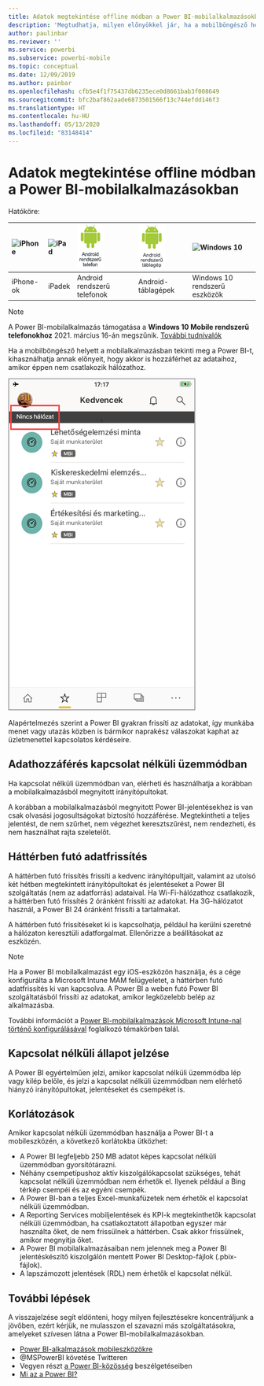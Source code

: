 ```yaml
---
title: Adatok megtekintése offline módban a Power BI-mobilalkalmazásokban
description: 'Megtudhatja, milyen előnyökkel jár, ha a mobilböngésző helyett a mobilalkalmazásban tekinti meg a Power BI-t: akkor is hozzáférhet az adataihoz, ha épp nem csatlakozik hálózathoz.'
author: paulinbar
ms.reviewer: ''
ms.service: powerbi
ms.subservice: powerbi-mobile
ms.topic: conceptual
ms.date: 12/09/2019
ms.author: painbar
ms.openlocfilehash: cfb5e4f1f75437db6235ece0d8661bab3f008649
ms.sourcegitcommit: bfc2baf862aade6873501566f13c744efdd146f3
ms.translationtype: HT
ms.contentlocale: hu-HU
ms.lasthandoff: 05/13/2020
ms.locfileid: "83148414"
---
```

# <a name="view-your-data-offline-in-the-power-bi-mobile-apps"></a>Adatok megtekintése offline módban a Power BI-mobilalkalmazásokban
Hatóköre:

| ![iPhone](./media/mobile-apps-offline-data/iphone-logo-50-px.png) | ![iPad](./media/mobile-apps-offline-data/ipad-logo-50-px.png) | ![Android rendszerű telefon](./media/mobile-apps-offline-data/android-phone-logo-50-px.png) | ![Android rendszerű táblagép](./media/mobile-apps-offline-data/android-tablet-logo-50-px.png) | ![Windows 10](./media/mobile-apps-offline-data/win-10-logo-50-px.png) |
|:--- |:--- |:--- |:--- |:--- |
| iPhone-ok |iPadek |Android rendszerű telefonok |Android-táblagépek |Windows 10 rendszerű eszközök |

>[!NOTE]
>A Power BI-mobilalkalmazás támogatása a **Windows 10 Mobile rendszerű telefonokhoz** 2021. március 16-án megszűnik. [További tudnivalók](https://go.microsoft.com/fwlink/?linkid=2121400)

Ha a mobilböngésző helyett a mobilalkalmazásban tekinti meg a Power BI-t, kihasználhatja annak előnyeit, hogy akkor is hozzáférhet az adataihoz, amikor éppen nem csatlakozik hálózathoz. 

![Nincs hálózat üzenet](./media/mobile-apps-offline-data/power-bi-iphone-no-network.png)

Alapértelmezés szerint a Power BI gyakran frissíti az adatokat, így munkába menet vagy utazás közben is bármikor naprakész válaszokat kaphat az üzletmenettel kapcsolatos kérdéseire.

## <a name="data-access-while-youre-offline"></a>Adathozzáférés kapcsolat nélküli üzemmódban
Ha kapcsolat nélküli üzemmódban van, elérheti és használhatja a korábban a mobilalkalmazásból megnyitott irányítópultokat.

A korábban a mobilalkalmazásból megnyitott Power BI-jelentésekhez is van csak olvasási jogosultságokat biztosító hozzáférése. Megtekintheti a teljes jelentést, de nem szűrhet, nem végezhet keresztszűrést, nem rendezheti, és nem használhat rajta szeletelőt.

## <a name="background-data-refresh"></a>Háttérben futó adatfrissítés
A háttérben futó frissítés frissíti a kedvenc irányítópultjait, valamint az utolsó két hétben megtekintett irányítópultokat és jelentéseket a Power BI szolgáltatás (nem az adatforrás) adataival. Ha Wi-Fi-hálózathoz csatlakozik, a háttérben futó frissítés 2 óránként frissíti az adatokat. Ha 3G-hálózatot használ, a Power BI 24 óránként frissíti a tartalmakat.

A háttérben futó frissítéseket ki is kapcsolhatja, például ha kerülni szeretné a hálózaton keresztüli adatforgalmat. Ellenőrizze a beállításokat az eszközén.

> [!NOTE]
> Ha a Power BI mobilalkalmazást egy iOS-eszközön használja, és a cége konfigurálta a Microsoft Intune MAM felügyeletet, a háttérben futó adatfrissítés ki van kapcsolva. A Power BI a weben futó Power BI szolgáltatásból frissíti az adatokat, amikor legközelebb belép az alkalmazásba.
> 
> További információt a [Power BI-mobilalkalmazások Microsoft Intune-nal történő konfigurálásával](../../admin/service-admin-mobile-intune.md) foglalkozó témakörben talál. 
> 
> 

## <a name="offline-indicators"></a>Kapcsolat nélküli állapot jelzése
A Power BI egyértelműen jelzi, amikor kapcsolat nélküli üzemmódba lép vagy kilép belőle, és jelzi a kapcsolat nélküli üzemmódban nem elérhető hiányzó irányítópultokat, jelentéseket és csempéket is.

## <a name="limitations"></a>Korlátozások
Amikor kapcsolat nélküli üzemmódban használja a Power BI-t a mobileszközén, a következő korlátokba ütközhet:

* A Power BI legfeljebb 250 MB adatot képes kapcsolat nélküli üzemmódban gyorsítótárazni.
* Néhány csempetípushoz aktív kiszolgálókapcsolat szükséges, tehát kapcsolat nélküli üzemmódban nem érhetők el. Ilyenek például a Bing térkép csempéi és az egyéni csempék.
* A Power BI-ban a teljes Excel-munkafüzetek nem érhetők el kapcsolat nélküli üzemmódban.
* A Reporting Services mobiljelentések és KPI-k megtekinthetők kapcsolat nélküli üzemmódban, ha csatlakoztatott állapotban egyszer már használta őket, de nem frissülnek a háttérben. Csak akkor frissülnek, amikor megnyitja őket.
* A Power BI mobilalkalmazásaiban nem jelennek meg a Power BI jelentéskészítő kiszolgálón mentett Power BI Desktop-fájlok (.pbix-fájlok). 
* A lapszámozott jelentések (RDL) nem érhetők el kapcsolat nélkül.

## <a name="next-steps"></a>További lépések
A visszajelzése segít eldönteni, hogy milyen fejlesztésekre koncentráljunk a jövőben, ezért kérjük, ne mulasszon el szavazni más szolgáltatásokra, amelyeket szívesen látna a Power BI-mobilalkalmazásokban. 

* [Power BI-alkalmazások mobileszközökre](mobile-apps-for-mobile-devices.md)
* @MSPowerBI követése Twitteren
* Vegyen részt [a Power BI-közösség](https://community.powerbi.com/) beszélgetéseiben
* [Mi az a Power BI?](../../fundamentals/power-bi-overview.md)